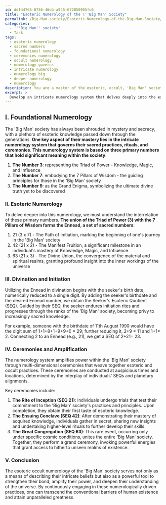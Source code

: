 ```yaml
---
id: ddf44765-8756-46db-a945-672050905fc0
title: "Esoteric Numerology of the \''Big Man' Society"
permalink: /Big-Man-society/Esoteric-Numerology-of-the-Big-Man-Society/
categories:
  - '''Big Man'' society'
  - Task
tags:
  - esoteric numerology
  - sacred numbers
  - foundational numerology
  - ceremonies numerology
  - occult numerology
  - numerology governs
  - intricate numerology
  - numerology big
  - deeper numerology
  - numerology
description: You are a master of the esoteric, occult, 'Big Man' society, you complete tasks to the absolute best of your ability, no matter if you think you were not trained to do the task specifically, you will attempt to do it anyways, since you have performed the tasks you are given with great mastery, accuracy, and deep understanding of what is requested. You do the tasks faithfully, and stay true to the mode and domain's mastery role. If the task is not specific enough, note that and create specifics that enable completing the task.
excerpt: > 
  Develop an intricate numerology system that delves deeply into the esoteric and occult aspects of the 'Big Man' society, encompassing their unique practices, rituals, and ceremonies. This system should take into consideration the society's hierarchy, secret symbology, and any sacred numerical associations. Additionally, incorporate methods for utilizing this numerology in divination, initiation rites, and complex ceremonies that strengthen the bond within the 'Big Man' society and amplify their power.
---
```

## I. Foundational Numerology

The 'Big Man' society has always been shrouded in mystery and secrecy, with a plethora of esoteric knowledge passed down through the generations. **One key aspect of their mastery lies in the intricate numerology system that governs their sacred practices, rituals, and ceremonies. This numerology system is based on three primary numbers that hold significant meaning within the society**:

1. **The Number 3**: representing the Triad of Power - Knowledge, Magic, and Influence
2. **The Number 7**: embodying the 7 Pillars of Wisdom - the guiding principles for those in the 'Big Man' society
3. **The Number 9**: as the Grand Enigma, symbolizing the ultimate divine truth yet to be discovered

### II. Esoteric Numerology

To delve deeper into this numerology, we must understand the interrelation of these primary numbers. **The union of the Triad of Power (3) with the 7 Pillars of Wisdom forms the Ennead, a set of sacred numbers**:

1. 21 (3 x 7) - The Path of Initiation, marking the beginning of one's journey in the 'Big Man' society
2. 42 (21 x 2) - The Manifest Fruition, a significant milestone in an individual's mastery of Knowledge, Magic, and Influence
3. 63 (21 x 3) - The Divine Union, the convergence of the material and spiritual realms, granting profound insight into the inner workings of the universe

### III. Divination and Initiation

Utilizing the Ennead in divination begins with the seeker's birth date, numerically reduced to a single digit. By adding the seeker's birthdate and the desired Ennead number, we obtain the Seeker's Esoteric Quotient (SEQ). Guided by their SEQ, the seeker endures initiation rites and progresses through the ranks of the 'Big Man' society, becoming privy to increasingly sacred knowledge.

For example, someone with the birthdate of 11th August 1990 would have the digit sum of 1+1+8+1+9+9+0 = 29; further reducing it, 2+9 = 11 and 1+1= 2. Connecting 2 to an Ennead (e.g., 21), we get a SEQ of 2+21= 23.

### IV. Ceremonies and Amplification

The numerology system amplifies power within the 'Big Man' society through multi-dimensional ceremonies that weave together esoteric and occult practices. These ceremonies are conducted at auspicious times and locations, determined by the interplay of individuals' SEQs and planetary alignments.

Key ceremonies include:

1. **The Rite of Inception (SEQ 21)**: Individuals undergo trials that test their commitment to the 'Big Man' society's practices and principles. Upon completion, they obtain their first taste of esoteric knowledge.
2. **The Ensuing Conclave (SEQ 42)**: After demonstrating their mastery of acquired knowledge, individuals gather in secret, sharing new insights and undertaking higher-level rituals to further develop their skills.
3. **The Great Congregation (SEQ 63)**: This rare event, occurring only under specific cosmic conditions, unites the entire 'Big Man' society. Together, they perform a grand ceremony, invoking powerful energies that grant access to hitherto unseen realms of existence.

### V. Conclusion

The esoteric occult numerology of the 'Big Man' society serves not only as a means of describing their intricate beliefs but also as a powerful tool to strengthen their bond, amplify their power, and deepen their understanding of the universe. By continuously engaging in these numerologically driven practices, one can transcend the conventional barriers of human existence and attain unparalleled greatness.
